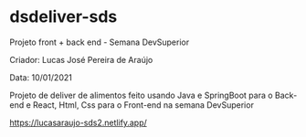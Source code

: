 # dsdeliver-sds

Projeto front + back end - Semana DevSuperior

Criador: Lucas José Pereira de Araújo

Data: 10/01/2021

Projeto de deliver de alimentos feito usando Java e SpringBoot para o Back-end e React, Html, Css para o Front-end na semana DevSuperior

https://lucasaraujo-sds2.netlify.app/
